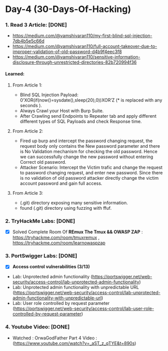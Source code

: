 # Day-4 (30-Days-Of-Hacking)

### 1. Read 3 Article: [DONE]

- https://medium.com/@vamshivaran110/my-first-blind-sql-injection-7db4b5e5c66d
- https://medium.com/@vamshivaran110/full-account-takeover-due-to-improper-validation-of-old-password-d4b9f4eec3f8
- https://medium.com/@vamshivaran110/sensitive-information-disclosure-through-unrestricted-directories-82b720994f36

#### Learned:

1. From Article 1:
      - Blind SQL Injection Payload: 0'XOR(if(now()=sysdate(),sleep(20),0))XOR’Z (* is replaced with any seconds ).
      - Always Crawl your Host with Burp Suite.
      - After Crawling send Endpoints to Repeater tab and apply different different types of SQL Payloads and check Response time.

2. From Article 2:
    - Fired up burp and intercept the password changing request, the request body only contains the New password parameter and there is No Validation mechanism for checking the old password. Hence we can successfully change the new password without entering Correct old password.
    - Attacker Scenario: Intercept the Victim trafic and change the request to password changing request, and enter new password. Since there is no validation of old password attacker directly change the victim account password and gain full access.

3. From Article 3:
    - (.git) directory exposing many sensitive information.
    - found (.git) directory using fuzzing with ffuf.
 
 ### 2. TryHackMe Labs: [DONE]

- [X] Solved Complete Room Of **REmux The Tmux && OWASP ZAP** : https://tryhackme.com/room/tmuxremux , https://tryhackme.com/room/learnowaspzap

### 3. PortSwigger Labs: [DONE]

- [X] **Access control vulnerabilities (3/13)**
 -  Lab: Unprotected admin functionality (https://portswigger.net/web-security/access-control/lab-unprotected-admin-functionality)
 -  Lab: Unprotected admin functionality with unpredictable URL (https://portswigger.net/web-security/access-control/lab-unprotected-admin-functionality-with-unpredictable-url)
 -  Lab: User role controlled by request parameter (https://portswigger.net/web-security/access-control/lab-user-role-controlled-by-request-parameter)

### 4. Youtube Video: [DONE]

- Watched : OrwaGodFather Part 4 Video : (https://www.youtube.com/watch?v=_aST_z_qTYE&t=890s)
